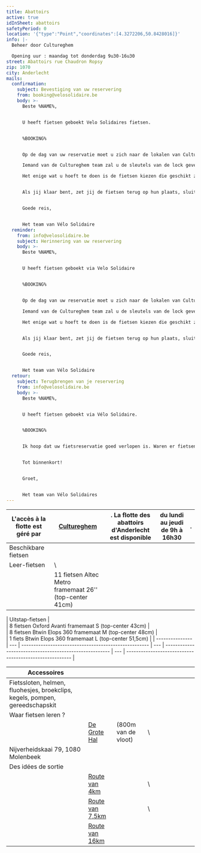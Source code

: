 ```yaml
---
title: Abattoirs
active: true
idInSheet: abattoirs
safetyPeriod: 0
location: '{"type":"Point","coordinates":[4.3272206,50.8428016]}'
info: |-
  Beheer door Cultureghem

  Opening uur : maandag tot donderdag 9u30-16u30
street: Abattoirs rue Chaudron Ropsy
zip: 1070
city: Anderlecht
mails:
  confirmation:
    subject: Bevestiging van uw reservering
    from: booking@velosolidaire.be
    body: >-
      Beste %NAME%,


      U heeft fietsen geboekt Velo Solidaires fietsen.


      %BOOKING%


      Op de dag van uw reservatie moet u zich naar de lokalen van Cultureghem begeven (links van de ingang met de 2 stieren) en vragen om acess aan de fietsen hebben. Zeg aan iemand van de Cultureghem ploeg je naam en het naam van je vereniging. 

      Iemand van de Cultureghem team zal u de sleutels van de lock geven en mag ook jij begeleiden naar de garage waar de fietsen zich bevinden, die zich in de kelders bevindt, en in het begin een beetje indrukwekkend is. 

      Het enige wat u hoeft te doen is de fietsen kiezen die geschikt zijn voor uw activiteit. Vergeet niet de sluiter te sluiten en het licht uit te doen als je weggaat. 


      Als jij klaar bent, zet jij de fietsen terug op hun plaats, sluit u de garage af en geef de sleutels terug aan het Cultureghem-team. Als een fiets defect is, zet hem dan terug in de daarvoor bestemde ruimte en laat het ons weten!


      Goede reis, 


      Het team van Vélo Solidaire
  reminder:
    from: info@velosolidaire.be
    subject: Herinnering van uw reservering
    body: >-
      Beste %NAME%,


      U heeft fietsen geboekt via Velo Solidaire


      %BOOKING%


      Op de dag van uw reservatie moet u zich naar de lokalen van Cultureghem begeven (links van de ingang met de 2 stieren) en vragen om acess aan de fietsen hebben. Zeg aan iemand van de Cultureghem ploeg je naam en het naam van je vereniging. 

      Iemand van de Cultureghem team zal u de sleutels van de lock geven en mag ook jij begeleiden naar de garage waar de fietsen zich bevinden, die zich in de kelders bevindt, en in het begin een beetje indrukwekkend is. 

      Het enige wat u hoeft te doen is de fietsen kiezen die geschikt zijn voor uw activiteit. Vergeet niet de sluiter te sluiten en het licht uit te doen als je weggaat. 


      Als jij klaar bent, zet jij de fietsen terug op hun plaats, sluit u de garage af en geef de sleutels terug aan het Cultureghem-team. Als een fiets defect is, zet hem dan terug in de daarvoor bestemde ruimte en laat het ons weten!


      Goede reis, 


      Het team van Vélo Solidaire
  retour:
    subject: Terugbrengen van je reservering
    from: info@velosolidaire.be
    body: >-
      Beste %NAME%,


      U heeft fietsen geboekt via Vélo Solidaire.


      %BOOKING%


      Ik hoop dat uw fietsreservatie goed verlopen is. Waren er fietsen die defect waren? Indien dit het geval is, wil u dat ons dat melden in een antwoord op deze mail met het nummer van de fiets en wat er stuk aan was? Zo kunnen wij de fietsen zo snel mogelijk herstellen.


      Tot binnenkort!


      Groet,


      Het team van Vélo Solidaires
---
```

| L'accès à la flotte est géré par  | [Cultureghem](https://cultureghem.be/fr/accueil/) | . La flotte des abattoirs d'Anderlecht est disponible   | **du lundi au jeudi de 9h à 16h30** | .   |
| --------------------------------- | ------------------------------------------------- | ------------------------------------------------------- | ----------------------------------- | --- |
| Beschikbare fietsen               |                                                   |                                                         |                                     |     |
| Leer-fietsen                      | \
                                                | 11 fietsen Altec Metro framemaat 26'' (top-center 41cm) |                                     |     |

| Uitstap-fietsen | \
  | 8 fietsen Oxford Avanti framemaat S (top-center 43cm) | \
  | 8 fietsen Btwin Elops 360 framemaat M (top-center 48cm) | \
  | 1 fiets Btwin Elops 360 framemaat L (top-center 51,5cm) |
| --------------- | --- | ----------------------------------------------------- | --- | ------------------------------------------------------- | --- | ------------------------------------------------------- |

| Accessoires                                                                  |                                                                                                                                                                                                                    |                      |     |                                    |                                                            |     |     |     |                                                           |     |
| ---------------------------------------------------------------------------- | ------------------------------------------------------------------------------------------------------------------------------------------------------------------------------------------------------------------ | -------------------- | --- | ---------------------------------- | ---------------------------------------------------------- | --- | --- | --- | --------------------------------------------------------- | --- |
| Fietssloten, helmen, fluohesjes, broekclips, kegels, pompen, gereedschapskit |                                                                                                                                                                                                                    |                      |     |                                    |                                                            |     |     |     |                                                           |     |
| Waar fietsen leren ?                                                         |                                                                                                                                                                                                                    |                      |     |                                    |                                                            |     |     |     |                                                           |     |
|                                                                              | [De Grote Hal](https://www.google.com/maps/place/De+Grote+Hal/@50.8473512,4.3282256,17z/data=!3m1!4b1!4m6!3m5!1s0x47c3c514f5acfd69:0x72b95ab710ca289c!8m2!3d50.8473478!4d4.3308005!16s%2Fg%2F11j_0nn_ts?entry=ttu) |  (800m van de vloot) | \
  | Nijverheidskaai 79, 1080 Molenbeek |                                                            |     |     |     |                                                           |     |
| Des idées de sortie                                                          |                                                                                                                                                                                                                    |                      |     |                                    |                                                            |     |     |     |                                                           |     |
|                                                                              | [Route van 4km](https://cycle.travel/map/journey/342219)                                                                                                                                                           |                      | \
  |                                    | [Route van 7,5km](https://cycle.travel/map/journey/342211) |     | \
  |     | [Route van 16km](https://cycle.travel/map/journey/342208) |     |
